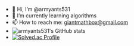 - 👋 Hi, I’m @armyants531
- 🌱 I’m currently learning algorithms
- 📫 How to reach me: giantmathbox@gmail.com
- ![armyants531's GitHub stats](https://github-readme-stats.vercel.app/api?username=armyants531&show_icons=true&theme=great-gatsby)
- [![Solved.ac Profile](http://mazassumnida.wtf/api/v2/generate_badge?boj=armyantking)](https://solved.ac/armyantking/)

<!---
armyants531/armyants531 is a ✨ special ✨ repository because its `README.md` (this file) appears on your GitHub profile.
You can click the Preview link to take a look at your changes.
--->
